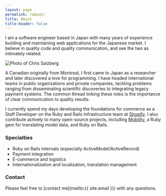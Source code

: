 ```yaml
---
layout: page
permalink: /about/
title: About
title-header: false
---
```


<div class="profile">
<p>
I am a software engineer based in Japan with many years of experience
building and maintaining web applications for the Japanese market. I believe in
quality code and quality communication, and see the two as intimately related.
</p>
</div>

<div class="avatar">
<img src="/assets/chrissalzberg-c64.png" alt="Photo of Chris Salzberg">
</div>

A Canadian originally from Montreal, I first came to Japan as a researcher
and later discovered a love for programming. I have headed international teams
in public organizations and private companies, tackling problems ranging from
disseminating scientific discoveries to integrating legacy payment systems.
The common thread linking these roles is the importance of clear communication
to quality results.

I currently spend my days developing the foundations for commerce
as a Staff Developer on the Ruby and Rails Infrastructure team at
[Shopify](https://www.shopify.com). I also contribute actively to many
open-source projects, including
[Mobility](https://github.com/shioyama/mobility), a Ruby gem for translating
model data, and Ruby on Rails.

### Specialties

- Ruby on Rails internals (especially ActiveModel/ActiveRecord)
- Payment integration
- E-commerce and logistics
- Internationalization and localization, translation management

### Contact

Please feel free to [contact me](mailto:{{ site.email }})
with any questions.
